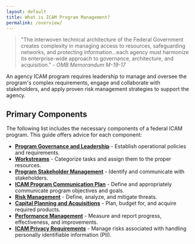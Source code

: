 ```yaml
---
layout: default
title: What is ICAM Program Management?
permalink: /overview/
---
```


> "The interwoven technical architecture of the Federal Government creates complexity in managing access to resources, safeguarding networks, and protecting information...each agency must harmonize its enterprise-wide approach to governance, architecture, and acquisition." - *OMB Memorandum M-19-17*

An agency ICAM program requires leadership to manage and oversee the program's complex requirements, engage and collaborate with stakeholders, and apply proven risk management strategies to support the agency.

## Primary Components

The following list includes the necessary components of a federal ICAM program. This guide offers advice for each component:

- [**Program Governance and Leadership**]({{site.baseurl}}/governance/) - Establish operational policies and requirements.
- [**Workstreams**]({{site.baseurl}}/workstreams/) - Categorize tasks and assign them to the proper resources.
- [**Program Stakeholder Management**]({{site.baseurl}}/stakeholders/) - Identify and communicate with stakeholders.
- [**ICAM Program Communication Plan**]({{site.baseurl}}/comm/) - Define and appropriately communicate program objectives and goals.
- [**Risk Management**]({{site.baseurl}}/risk/) - Define, analyze, and mitigate threats.
- [**Capital Planning and Acquisitions**]({{site.baseurl}}/cpic/) - Plan, budget for, and acquire required products.
- [**Performance Management**]({{site.baseurl}}/performance/) - Measure and report progress, effectiveness, and improvements.
- [**ICAM Privacy Requirements**]({{site.baseurl}}/privacy/) - Manage risks associated with handling personally identifiable information (PII).

